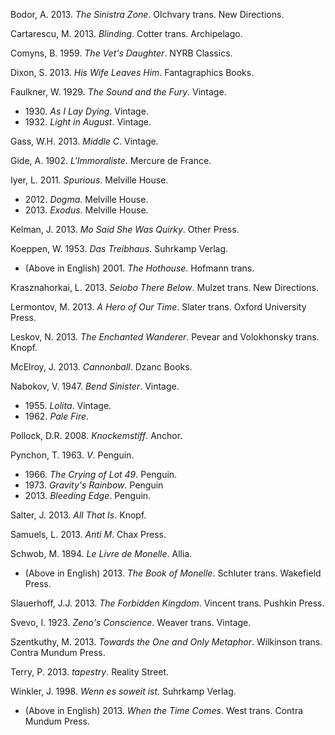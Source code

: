 Bodor, A. 2013. *The Sinistra Zone*. Olchvary trans. New Directions.

Cartarescu, M. 2013. *Blinding*. Cotter trans. Archipelago.

Comyns, B. 1959. *The Vet's Daughter*. NYRB Classics.

Dixon, S. 2013. *His Wife Leaves Him*. Fantagraphics Books.

Faulkner, W. 1929. *The Sound and the Fury*. Vintage.
* 1930\. *As I Lay Dying*. Vintage.
* 1932\. *Light in August*. Vintage.

Gass, W.H. 2013. *Middle C*. Vintage.

Gide, A. 1902. *L'Immoraliste*. Mercure de France.

Iyer, L. 2011. *Spurious*. Melville House.
* 2012\. *Dogma*. Melville House.
* 2013\. *Exodus*. Melville House.

Kelman, J. 2013. *Mo Said She Was Quirky*. Other Press.

Koeppen, W. 1953. *Das Treibhaus*. Suhrkamp Verlag.
* (Above in English) 2001. *The Hothouse*. Hofmann trans.

Krasznahorkai, L. 2013. *Seiobo There Below*. Mulzet trans. New Directions.

Lermontov, M. 2013. *A Hero of Our Time*. Slater trans. Oxford University Press.

Leskov, N. 2013. *The Enchanted Wanderer*. Pevear and Volokhonsky trans. Knopf.

McElroy, J. 2013. *Cannonball*. Dzanc Books.

Nabokov, V. 1947. *Bend Sinister*. Vintage.
* 1955\. *Lolita*. Vintage.
* 1962\. *Pale Fire*.

Pollock, D.R. 2008. *Knockemstiff*. Anchor.

Pynchon, T. 1963. *V*. Penguin.
* 1966\. *The Crying of Lot 49*. Penguin.
* 1973\. *Gravity's Rainbow*. Penguin
* 2013\. *Bleeding Edge*. Penguin.

Salter, J. 2013. *All That Is*. Knopf.

Samuels, L. 2013. *Anti M*. Chax Press.

Schwob, M. 1894. *Le Livre de Monelle*. Allia.
* (Above in English) 2013. *The Book of Monelle*. Schluter trans. Wakefield Press.

Slauerhoff, J.J. 2013. *The Forbidden Kingdom*. Vincent trans. Pushkin Press.

Svevo, I. 1923. *Zeno's Conscience*. Weaver trans. Vintage.

Szentkuthy, M. 2013. *Towards the One and Only Metaphor*. Wilkinson trans. Contra Mundum Press.

Terry, P. 2013. *tapestry*. Reality Street.

Winkler, J. 1998. *Wenn es soweit ist*. Suhrkamp Verlag. 
* (Above in English) 2013. *When the Time Comes*. West trans. Contra Mundum Press.
